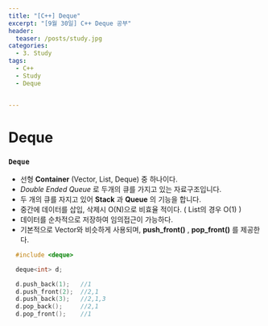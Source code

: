 ```yaml
---
title: "[C++] Deque"
excerpt: "[9월 30일] C++ Deque 공부"
header:
  teaser: /posts/study.jpg
categories:
  - 3. Study
tags:
  - C++
  - Study
  - Deque


---
```

# Deque

### `Deque`
 - 선형 **Container** (Vector, List, Deque) 중 하나이다.
 - *Double Ended Queue* 로 두개의 큐를 가지고 있는 자료구조입니다.
 - 두 개의 큐를 자지고 있어 **Stack** 과 **Queue** 의 기능을 합니다.
 - 중간에 데이터를 삽입, 삭제시 O(N)으로 비효율 적이다. ( List의 경우 O(1) )
 - 데이터를 순차적으로 저장하여 임의접근이 가능하다.
 - 기본적으로 Vector와 비슷하게 사용되며, **push_front()** , **pop_front()** 를 제공한다.

```c++
  #include <deque>

  deque<int> d;

  d.push_back(1);   //1
  d.push_front(2);  //2,1
  d.push_back(3);   //2,1,3
  d.pop_back();     //2,1
  d.pop_front();    //1
```
